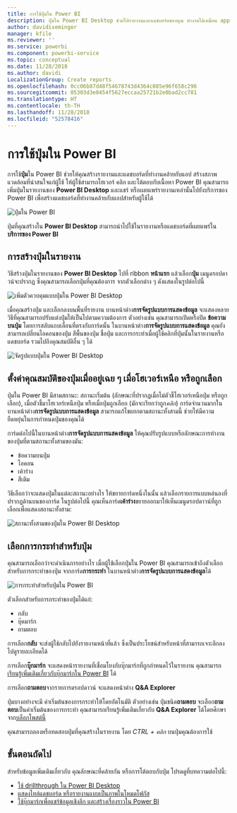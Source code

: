 ```yaml
---
title: การใช้ปุ่มใน Power BI
description: ปุ่มใน Power BI Desktop ช่วยให้รายงานและแดชบอร์ดของคุณ ทำงานได้เหมือน app และเพิ่มการมีส่วนร่วมกับผู้ใช้
author: davidiseminger
manager: kfile
ms.reviewer: ''
ms.service: powerbi
ms.component: powerbi-service
ms.topic: conceptual
ms.date: 11/28/2018
ms.author: davidi
LocalizationGroup: Create reports
ms.openlocfilehash: 0cc06b87d48f54678743d4364c085e96f658c296
ms.sourcegitcommit: 05303d3e0454f5627eccaa25721b2e0bad2cc781
ms.translationtype: HT
ms.contentlocale: th-TH
ms.lasthandoff: 11/28/2018
ms.locfileid: "52578416"
---
```

# <a name="using-buttons-in-power-bi"></a>การใช้ปุ่มใน Power BI
การใช้**ปุ่ม**ใน Power BI ช่วยให้คุณสร้างรายงานและแดชบอร์ดที่ทำงานคล้ายกับแอป สร้างสภาพแวดล้อมที่น่าสนใจแก่ผู้ใช้ ให้ผู้ใช้สามารถโฮเวอร์ คลิก และโต้ตอบกับเนื้อหา Power BI คุณสามารถเพิ่มปุ่มในรายงานของ **Power BI Desktop** และแชร์ หรือเผยแพร่รายงานเหล่านั้นไปยังบริการของ Power BI เพื่อสร้างแดชบอร์ดที่ทำงานคล้ายกับแอปสำหรับผู้ใช้ได้

![ปุ่มใน Power BI](media/desktop-buttons/desktop-buttons_01.png)

ปุ่มที่คุณสร้างใน **Power BI Desktop** สามารถนำไปใช้ในรายงานหรือแดชบอร์ดที่เผยแพร่ใน**บริการของ Power BI**

## <a name="creating-buttons-in-reports"></a>การสร้างปุ่มในรายงาน
วิธีสร้างปุ่มในรายงานของ **Power BI Desktop** ไปที่ ribbon **หน้าแรก** แล้วเลือก**ปุ่ม** เมนูดรอปดาวน์จะปรากฏ ซึ่งคุณสามารถเลือกปุ่มที่คุณต้องการ จากตัวเลือกต่าง ๆ ดังแสดงในรูปต่อไปนี้ 

![เพิ่มตัวควบคุมแบบปุ่มใน Power BI Desktop](media/desktop-buttons/desktop-buttons_02.png)

เมื่อคุณสร้างปุ่ม และเลือกลงบนพื้นที่รายงาน บานหน้าต่าง**การจัดรูปแบบการแสดงข้อมูล** จะแสดงหลายวิธีที่คุณสามารถปรับแต่งปุ่มให้เป็นไปตามความต้องการ ตัวอย่างเช่น คุณสามารถเปิดหรือปิด **ข้อความบนปุ่ม** โดยการสลับแถบเลื่อนที่ตรงกับการ์ดนั้น ในบานหน้าต่าง**การจัดรูปแบบการแสดงข้อมูล** คุณยังสามารถเปลี่ยนไอคอนของปุ่ม สีพื้นของปุ่ม ชื่อปุ่ม และการกระทำเมื่อผู้ใช้คลิกที่ปุ่มนั้นในรายงานหรือแดชบอร์ด รวมไปถึงคุณสมบัติอื่น ๆ ได้

![จัดรูปแบบปุ่มใน Power BI Desktop](media/desktop-buttons/desktop-buttons_03.png)

## <a name="set-button-properties-when-idle-hovered-over-or-selected"></a>ตั้งค่าคุณสมบัติของปุ่มเมื่ออยู่เฉย ๆ เมื่อโฮเวอร์เหนือ หรือถูกเลือก

ปุ่มใน Power BI มีสามสถานะ: สถานะเริ่มต้น (ลักษณะที่ปรากฏเมื่อไม่ตัวชี้โฮเวอร์เหนือปุ่ม หรือถูกเลือก), เมื่อตัวชี้มาโฮเวอร์เหนือปุ่ม หรือเมื่อปุ่มถูกเลือก (มักจะเรียกว่าถูก*คลิก*) การ์ดจำนวนมากในบานหน้าต่าง**การจัดรูปแบบการแสดงข้อมูล** สามารถแก้ไขแยกตามสถานะทั้งสามนี้ ช่วยให้มีความยืดหยุ่นในการกำหนดปุ่มของคุณได้

การ์ดต่อไปนี้ในบานหน้าต่าง**การจัดรูปแบบการแสดงข้อมูล** ให้คุณปรับรูปแบบหรือลักษณะการทำงานของปุ่มที่ตามสถานะทั้งสามของมัน:

* ข้อความบนปุ่ม
* ไอคอน
* เค้าร่าง
* สีเติม

วิธีเลือกว่าจะแสดงปุ่มในแต่ละสถานะอย่างไร ให้ขยายการ์ดหนึ่งในนั้น แล้วเลือกรายการแบบหล่นลงที่ปรากฏด้านบนของการ์ด ในรูปต่อไปนี้ คุณเห็นการ์ด**เค้าร่าง**ขยายออกมาให้เห็นเมนูดรอปดาวน์ที่ถูกเลือกเพื่อแสดงสถานะทั้งสาม:

![สถานะทั้งสามของปุ่มใน Power BI Desktop](media/desktop-buttons/desktop-buttons_04.png)


## <a name="select-the-action-for-a-button"></a>เลือกการกระทำสำหรับปุ่ม

คุณสามารถเลือกว่าจะดำเนินการอย่างไร เมื่อผู้ใช้เลือกปุ่มใน Power BI คุณสามารถเข้าถึงตัวเลือกสำหรับการกระทำของปุ่ม จากการ์ด**การกระทำ** ในบานหน้าต่าง**การจัดรูปแบบการแสดงข้อมูล**ได้

![การกระทำสำหรับปุ่มใน Power BI](media/desktop-buttons/desktop-buttons_05.png)

ตัวเลือกสำหรับการกระทำของปุ่มได้แก่:

* กลับ
* บุ๊คมาร์ก
* ถามตอบ

การเลือก**กลับ** จะส่งผู้ใช้กลับไปยังรายงานหน้าที่แล้ว ซึ่งเป็นประโยชน์สำหรับหน้าที่สามารถเจาะลึกลงไปดูรายละเอียดได้

การเลือก**บุ๊กมาร์ก** จะแสดงหน้ารายงานที่เชื่อมโยงกับบุ๊กมาร์กที่ถูกกำหนดไว้ในรายงาน คุณสามารถ[เรียนรู้เพิ่มเติมเกี่ยวกับบุ๊กมาร์กใน Power BI](desktop-bookmarks.md) ได้ 

การเลือก**ถามตอบ**จากรายการดรอปดาวน์ จะแสดงหน้าต่าง **Q&A Explorer** 

ปุ่มบางอย่างจะมี ค่าเริ่มต้นของการกระทำให้โดยอัตโนมัติ ตัวอย่างเช่น ปุ่มชนิด**ถามตอบ** จะเลือก**ถามตอบ**เป็นค่าเริ่มต้นของการกระทำ คุณสามารถเรียนรู้เพิ่มเติมเกี่ยวกับ **Q&A Explorer** ได้โดยศึกษาจาก[บล็อกโพสต์นี้](https://powerbi.microsoft.com/blog/power-bi-desktop-april-2018-feature-summary/#Q&AExplorer)

คุณสามารถลองหรือทดสอบปุ่มที่คุณสร้างในรายงาน โดย *CTRL + คลิก* บนปุ่มคุณต้องการใช้ 

## <a name="next-steps"></a>ขั้นตอนถัดไป
สำหรับข้อมูลเพิ่มเติมเกี่ยวกับ คุณลักษณะที่คล้ายกัน หรือการโต้ตอบกับปุ่ม โปรดดูที่บทความต่อไปนี้:

* [ใช้ drillthrough ใน Power BI Desktop](desktop-drillthrough.md)
* [แสดงไทล์แดชบอร์ด หรือรายงานแบบเป็นภาพในโหมดโฟกัส](consumer/end-user-focus.md)
* [ใช้บุ๊กมาร์กเพื่อแชร์ข้อมูลเชิงลึก และสร้างเรื่องราวใน Power BI](desktop-bookmarks.md)


